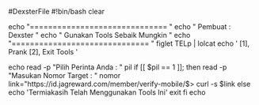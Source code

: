 #DexsterFile
#!bin/bash
clear


echo "============================== "
echo " Pembuat : Dexster "
echo " Gunakan Tools Sebaik Mungkin "
echo "============================== "
figlet TELp | lolcat
echo '
[1], Prank
[2], Exit Tools
'

echo
read -p "Pilih Perinta Anda : " pil
if [[ $pil == 1 ]]; then
read -p "Masukan Nomor Target : " nomor
link="https://id.jagreward.com/member/verify-mobile/$>
curl -s $link
else
echo 'Termiakasih Telah Menggunakan Tools Ini'
exit
fi
echo
